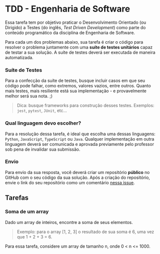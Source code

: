 # TDD - Engenharia de Software

Essa tarefa tem por objetivo praticar o Desenvolvimento Orientado (ou Dirigido) a Testes (do inglês, *Test Driven Development*) como parte do conteúdo programático da disciplina de Engenharia de Software.

Para cada um dos problemas abaixo, sua tarefa é criar o código para resolver o problema juntamente com uma **suíte de testes unitários** capaz de testar a sua solução. A suíte de testes deverá ser executada de maneira automatizada.

### Suíte de Testes
Para a confecção da suíte de testes, busque incluir casos em que seu código pode falhar, como extremos, valores vazios, entre outros. Quanto mais testes, mais resiliente está sua implementação - e provavelmente melhor será sua nota. ;)

> Dica: busque frameworks para construção desses testes. Exemplos: `jest`, `pytest`, `JUnit`, etc...

### Qual linguagem devo escolher?
Para a resolução dessa tarefa, é ideal que escolha uma dessas linguagens: `Python`, `JavaScript`, `TypeScript` ou `Java`. Qualquer implementação em outra linguagem deverá ser comunicada e aprovada previamente pelo professor sob pena de invalidar sua submissão.

### Envio
Para envio da sua resposta, você deverá criar um repositório **público** no GitHub com o seu código da sua solução. Após a criação do repositório, envie o link do seu repositório como um comentário [nessa issue](https://github.com/cavalcantigor/eng-software-tdd/issues/1).

## Tarefas

### Soma de um array
Dado um array de inteiros, encontre a soma de seus elementos.
> Exemplo: para o array [1, 2, 3] o resultado de sua soma é 6, uma vez que 1 + 2 + 3 = 6.

Para essa tarefa, considere um array de tamanho n, onde 0 < n <= 1000.

### 
